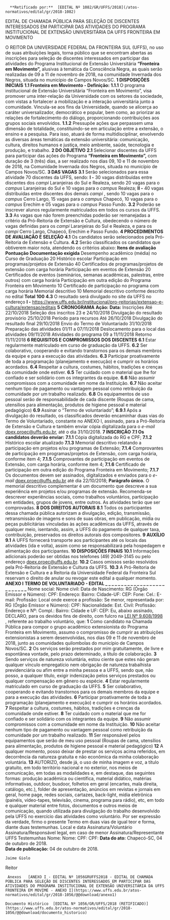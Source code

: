       **Retificado por:**  [EDITAL Nº 1082/GR/UFFS/2018](/atos-normativos/edital/gr/2018-1082) 

   EDITAL DE CHAMADA PÚBLICA PARA SELEÇÃO DE DISCENTES INTERESSADOS EM PARTICIPAR DAS ATIVIDADES DO PROGRAMA INSTITUCIONAL DE EXTENSÃO UNIVERSITÁRIA DA UFFS FRONTEIRA EM MOVIMENTO  

 O REITOR DA UNIVERSIDADE FEDERAL DA FRONTEIRA SUL (UFFS), no uso de suas atribuições legais, torna público que se encontram abertas as inscrições para seleção de discentes interessados em participar das atividades do Programa Institucional de Extensão Universitária **“Fronteira em Movimento”,** alusivas à temática da Consciência Negra, as quais serão realizadas de 09 a 11 de novembro de 2018, na comunidade Invernada dos Negros, situada no município de Campos Novos/SC.  **1 DISPOSIÇÕES INICIAIS**  **1.1 Fronteira em Movimento - Definição:**  **1.1.1** O programa institucional de Extensão Universitária “Fronteira em Movimento”, visa promover uma inter-relação da Universidade com os setores da sociedade, com vistas a fortalecer a mobilização e a interação universitária junto a comunidade. Vincula-se aos fins da Universidade, quando se alicerça ao caráter universalizador, democrático e popular, bem como, ao priorizar as relações de fortalecimento do diálogo, proporcionando contribuições aos grupos sociais envolvidos. **1.1.2** Pressupõe ações que perpassem uma dimensão de totalidade, constituindo-se em articulação entre a extensão, o ensino e a pesquisa. Para isso, atuará de forma multidisciplinar, envolvendo as diversas áreas temáticas da extensão universitária: comunicação, cultura, direitos humanos e justiça, meio ambiente, saúde, tecnologia e produção, e trabalho.  **2 DO OBJETIVO**  **2.1** Selecionar discentes da UFFS para participar das ações do Programa **“Fronteira em Movimento”,** com duração de 3 (três) dias, a ser realizado nos dias 09, 10 e 11 de novembro de 2018, na Comunidade Invernada dos Negros, situada no município de Campos Novos/SC.  **3 DAS VAGAS**  **3.1** Serão selecionados para essa atividade 70 discentes da UFFS, sendo: **I -** 30 vagas distribuídas entre discentes dos *campi* Laranjeiras do Sul e Realeza, sendo 20 vagas para o *campus* Laranjeiras do Sul e 10 vagas para o *campus* Realeza; **II -** 40 vagas distribuídas entre discentes dos demais *campi* , sendo 10 vagas para o *campus* Cerro Largo, 15 vagas para o *campus* Chapecó, 10 vagas para o *campus* Erechim e 05 vagas para o *campus* Passo Fundo. **3.2** Poderão se inscrever alunos regularmente matriculados em todos os cursos da UFFS. **3.3** As vagas que não forem preenchidas poderão ser remanejadas a critério da Pró-Reitoria de Extensão e Cultura, obedecendo o número de vagas definidas para os *campi* Laranjeiras do Sul e Realeza, e para os *campi* Cerro Largo, Chapecó, Erechim e Passo Fundo.  **4 PROCEDIMENTOS DE AVALIAÇÃO E SELEÇÃO**  **4.1** Os candidatos serão selecionados pela Pró-Reitoria de Extensão e Cultura. **4.2** Serão classificados os candidatos que obtiverem maior nota, atendendo os critérios abaixo:     **Itens de avaliação**    **Pontuação**    **Documentação exigida**      Desempenho acadêmico (média) no Curso de Graduação   20   Histórico escolar     Participação em programas/projetos de Extensão   40   Certificados de programas/projetos de extensão com carga horária     Participação em eventos de Extensão   20   Certificados de eventos (seminários, semanas acadêmicas, palestras, entre outros) com carga horária     Participação em outra edição do Programa Fronteira em Movimento   10   Certificado de participação no programa com carga horária     Memorial descritivo   10   Memorial descritivo conforme descrito no edital     **Total**    **100**          **4.3** O resultado será divulgado no site da UFFS no endereço **I -**  <https://www.uffs.edu.br/institucional/pro-reitorias/extensao-e-cultura/extensao/editais>  **5 CRONOGRAMA**      **Ação:**    **Data:**      Inscrições   Até 22/10/2018     Seleção dos inscritos   23 e 24/10/2018     Divulgação do resultado provisório   25/10/2018     Período para recursos   Até 26/10/2018     Divulgação do resultado final   29/10/2018     Envio do Termo de Voluntariado   31/10/2018     Preparação das atividades   01/11 a 07/11/2018     Deslocamento para o local das atividades   09/11/2018     Atividades do programa   09 a 11/11/2018     Retorno   11/11/2018      **6 REQUISITOS E COMPROMISSOS DOS DISCENTES**  **6.1** Estar regularmente matriculado em curso de graduação da UFFS. **6.2** Ser colaborativo, cooperando e evitando transtornos para os demais membros da equipe e para a execução das atividades. **6.3** Participar proativamente de toda a programação (planejamento e execução) e cumprir os horários acordados. **6.4** Respeitar a cultura, costumes, hábitos, tradições e crenças da comunidade onde estiver. **6.5** Ter cuidado com o material que lhe for confiado e ser solidário com os integrantes da equipe. **6.6** Não assumir compromissos com a comunidade em nome da Instituição. **6.7** Não aceitar nenhum tipo de pagamento ou vantagem pessoal como retribuição da comunidade por um trabalho realizado. **6.8** Os equipamentos de uso pessoal serão de responsabilidade de cada discente (Roupas de cama, utensílios para alimentação, produtos de higiene pessoal e material pedagógico) **6.9** Assinar o “Termo de voluntariado”; **6.9.1** Após a divulgação do resultado, os classificados deverão encaminhar duas vias do Termo de Voluntariado, constante no ANEXO I, assinado, para a Pró-Reitoria de Extensão e Cultura e também enviar cópia digitalizada para o *e-mail* dpex.proec@uffs.edu.br, até o dia 31/10/2018.  **7 INSCRIÇÃO**  **7.1 Os candidatos deverão enviar:**  **7.1.1** Cópia digitalizada do RG e CPF; **7.1.2** Histórico escolar atualizado **7.1.3** Memorial descritivo relatando a participação em projetos e/ou programas de Extensão; **7.1.4** Comprovantes de participação em programas/projetos de Extensão, com carga horária, conforme item 4; **7.1.5** Comprovantes de participação em eventos de Extensão, com carga horária, conforme item 4; **7.1.6** Certificado de participação em outra edição do Programa Fronteira em Movimento; **7.1.7** Os documentos devem ser assinados, digitalizados e enviados para o *e-mail* dpex.proec@uffs.edu.br até dia 22/10/2018; **Parágrafo único.** O memorial descritivo complementar é um documento que descreve a sua experiência em projetos e/ou programas de extensão. Recomenda-se descrever experiências sociais, como trabalhos voluntários, participação em entidades, grupos de jovens, entre outros. As atividades terão que ser comprovadas.  **8 DOS DIREITOS AUTORAIS**  **8.1** Todos os participantes dessa chamada pública autorizam a divulgação, edição, transmissão, retransmissão de imagens e sons de suas obras, em publicação, mídia ou peças publicitárias vinculadas às ações acadêmicas da UFFS, através de qualquer meio, isentando, assim, a UFFS do pagamento de qualquer taxa, contribuição, preservados os direitos autorais dos compositores.  **9 AUXÍLIO**  **9.1** A UFFS fornecerá transporte aos participantes até os locais das atividades (ida e volta), assim como se responsabilizará pela hospedagem e alimentação dos participantes.  **10 DISPOSIÇÕES FINAIS**  **10.1** Informações adicionais poderão ser obtidas nos telefones (49) 2049-3145 ou pelo endereço dpex.proec@uffs.edu.br. **10.2** Casos omissos serão resolvidos pela Pró-Reitoria de Extensão e Cultura da UFFS. **10.3** A Pró-Reitoria de Extensão e Cultura e a Reitoria da Universidade Federal da Fronteira Sul reservam o direito de anular ou revogar este edital a qualquer momento.   **ANEXO I**   **TERMO DE VOLUNTARIADO - EDITAL \_ \_ \_ \_ \_ \_ \_ \_ \_ \_ \_ \_ \_ \_ \_ \_ \_ \_ \_ \_ \_ \_ \_ \_ \_ \_**      Nome social:     Nome civil:     Data de Nascimento:   RG (Órgão Emissor e Número):   CPF:     Endereço:     Bairro:   Cidade-UF:     CEP:   Fone:   Cel.:     E-mail:      Profissão:     Local onde exerce a profissão:     Se menor, representada por:     RG (Órgão Emissor e Número):  CPF:    Nacionalidade:     Est. Civil:   Profissão:    Endereço e Nº:    Compl.:   Bairro:      Cidade e UF:   CEP:                Eu, abaixo assinado, DECLARO, para os devidos fins de direito, com fulcro na [LEI Nº 9.608/1998](http://www.planalto.gov.br/ccivil_03/leis/l9608.htm)  , referente ao trabalho voluntário, que:   **1** Como candidato na Chamada Pública para compor o grupo acadêmico extensionista do Programa Fronteira em Movimento, assumo o compromisso de cumprir as atribuições extensionistas a serem desenvolvidas, nos dias 09 e 11 de novembro de 2018, junto as comunidades quilombolas do município de Campos Novos/SC. **2** Os serviços serão prestados por mim gratuitamente, de livre e espontânea vontade, pelo prazo determinado, a título de colaboração. **3** Sendo serviços de natureza voluntária, estou ciente que estes não geram qualquer vínculo empregatício nem obrigação de natureza trabalhista previdenciária ou afim entre a minha pessoa e a UFFS, sendo que, não posso, a qualquer título, exigir indenização pelos serviços prestados ou qualquer compensação em gênero ou espécie. **4** Estar regularmente matriculado em curso de graduação da UFFS. **5** Ser colaborativo, cooperando e evitando transtornos para os demais membros da equipe e para a execução das atividades. **6** Participar proativamente de toda a programação (planejamento e execução) e cumprir os horários acordados. **7** Respeitar a cultura, costumes, hábitos, tradições e crenças da comunidade onde estiver. **8** Ter cuidado com o material que me for confiado e ser solidário com os integrantes da equipe. **9** Não assumir compromissos com a comunidade em nome da Instituição. **10** Não aceitar nenhum tipo de pagamento ou vantagem pessoal como retribuição da comunidade por um trabalho realizado. **11** Ser responsável pelos equipamentos que serão de meu uso pessoal (Roupas de cama, utensílios para alimentação, produtos de higiene pessoal e material pedagógico) **12** A qualquer momento, posso deixar de prestar os serviços acima referidos, em decorrência da natureza gratuita e não econômica da minha colaboração voluntária. **13** AUTORIZO, desde já, o uso de minha imagem e voz, a título gratuito, em todo território nacional e no exterior, nos meios de comunicação, em todas as modalidades e, em destaque, das seguintes formas: produção acadêmica ou científica, material didático, matérias informativas, outdoor, busdoor, folhetos em geral (encartes, mala direita, catálogo, etc.), folder de apresentação, anúncios em revistas e jornais em geral, home page, redes sociais, cartazes, back-light, mídia eletrônica (painéis, vídeo-tapes, televisão, cinema, programa para rádio), etc, em todo e qualquer material entre fotos, documentos e outros meios de comunicação, quando utilizada para divulgação do trabalho desenvolvido pela UFFS no exercício das atividades como voluntário. Por ser expressão da verdade, firmo o presente Termo em duas vias de igual teor e forma, diante duas testemunhas.   Local e data   Assinatura/Voluntário   Assinatura/Responsável legal, em caso de menor   Assinatura/Representante UFFS       Testemunhas     Nome:   Nome:     CPF:   CPF:          **Data do ato:** Chapecó-SC, 04 de outubro de 2018.   
 **Data de publicação:**  04 de outubro de 2018. 

    Jaime Giolo   
 Reitor 

     Anexos   [ANEXO I - EDITAL Nº 1056GRUFFS2018 - EDITAL DE CHAMADA PÚBLICA PARA SELEÇÃO DE DISCENTES INTERESSADOS EM PARTICIPAR DAS ATIVIDADES DO PROGRAMA INSTITUCIONAL DE EXTENSÃO UNIVERSITÁRIA DA UFFS FRONTEIRA EM MOVIME - ANEXO I](https://www.uffs.edu.br/atos-normativos/edital/gr/2018-1056/@@download/anexo1)  

    Documento Histórico  [EDITAL Nº 1056/GR/UFFS/2018 (RETIFICADO)](https://www.uffs.edu.br/atos-normativos/edital/gr/2018-1056/@@download/documento_historico)     
      